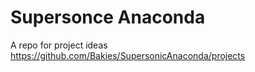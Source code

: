 # Supersonce Anaconda
A repo for project ideas
https://github.com/Bakies/SupersonicAnaconda/projects
